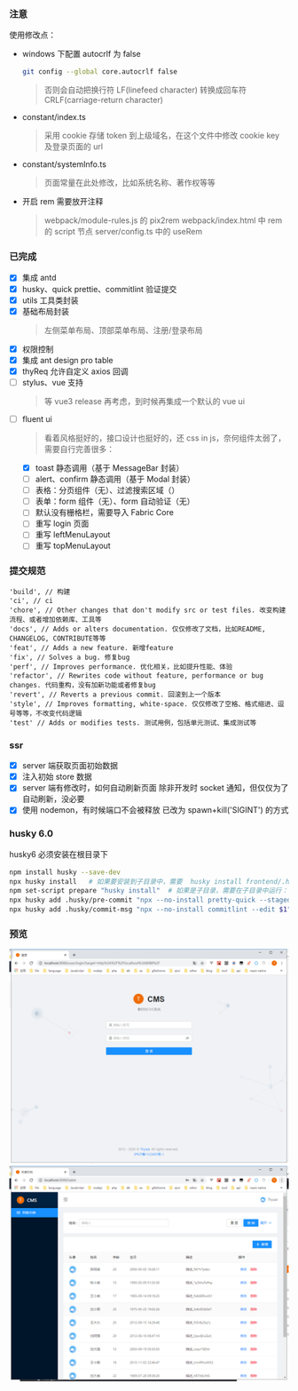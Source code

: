 ### 注意

使用修改点：

-   windows 下配置 autocrlf 为 false
    ```bash
    git config --global core.autocrlf false
    ```
    > 否则会自动把换行符 LF(linefeed character) 转换成回车符 CRLF(carriage-return character)
-   constant/index.ts
    > 采用 cookie 存储 token 到上级域名，在这个文件中修改 cookie key 及登录页面的 url
-   constant/systemInfo.ts
    > 页面常量在此处修改，比如系统名称、著作权等等
-   开启 rem 需要放开注释
    > webpack/module-rules.js 的 pix2rem
    > webpack/index.html 中 rem 的 script 节点
    > server/config.ts 中的 useRem

### 已完成

-   [x] 集成 antd
-   [x] husky、quick prettie、commitlint 验证提交
-   [x] utils 工具类封装
-   [x] 基础布局封装
    > 左侧菜单布局、顶部菜单布局、注册/登录布局
-   [x] 权限控制
-   [x] 集成 ant design pro table
-   [x] thyReq 允许自定义 axios 回调
-   [ ] stylus、vue 支持
    > 等 vue3 release 再考虑，到时候再集成一个默认的 vue ui
-   [ ] fluent ui
    > 看着风格挺好的，接口设计也挺好的，还 css in js，奈何组件太弱了，需要自行完善很多：
    -   [x] toast 静态调用（基于 MessageBar 封装）
    -   [ ] alert、confirm 静态调用（基于 Modal 封装）
    -   [ ] 表格：分页组件（无）、过滤搜索区域（）
    -   [ ] 表单：form 组件（无）、form 自动验证（无）
    -   [ ] 默认没有栅格栏，需要导入 Fabric Core
    -   [ ] 重写 login 页面
    -   [ ] 重写 leftMenuLayout
    -   [ ] 重写 topMenuLayout

### 提交规范

```
'build', // 构建
'ci', // ci
'chore', // Other changes that don't modify src or test files. 改变构建流程、或者增加依赖库、工具等
'docs', // Adds or alters documentation. 仅仅修改了文档，比如README, CHANGELOG, CONTRIBUTE等等
'feat', // Adds a new feature. 新增feature
'fix', // Solves a bug. 修复bug
'perf', // Improves performance. 优化相关，比如提升性能、体验
'refactor', // Rewrites code without feature, performance or bug changes. 代码重构，没有加新功能或者修复bug
'revert', // Reverts a previous commit. 回滚到上一个版本
'style', // Improves formatting, white-space. 仅仅修改了空格、格式缩进、逗号等等，不改变代码逻辑
'test' // Adds or modifies tests. 测试用例，包括单元测试、集成测试等
```

### ssr

-   [x] server 端获取页面初始数据
-   [x] 注入初始 store 数据
-   [x] server 端有修改时，如何自动刷新页面
        除非开发时 socket 通知，但仅仅为了自动刷新，没必要
-   [x] 使用 nodemon，有时候端口不会被释放
        已改为 spawn+kill('SIGINT') 的方式

### husky 6.0

husky6 必须安装在根目录下

```bash
npm install husky --save-dev
npx husky install   # 如果要安装到子目录中，需要  husky install frontend/.husky
npm set-script prepare "husky install"  # 如果是子目录，需要在子目录中运行： npm set-script prepare "cd .. && husky install frontend/.husky"
npx husky add .husky/pre-commit "npx --no-install pretty-quick --staged" # 如果是子目录，需要在具体命令前加上 cd frontend，比如.husky/pre-commit
npx husky add .husky/commit-msg "npx --no-install commitlint --edit $1"
```

### 预览

![login](./preview-login.jpg)
![home](./preview.jpg)
